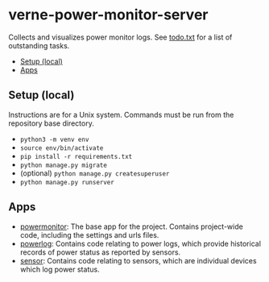 # verne-power-monitor-server

Collects and visualizes power monitor logs. See [todo.txt](todo.txt) for a list of outstanding tasks.

- [Setup (local)](#setup-local)
- [Apps](#apps)

## Setup (local)
Instructions are for a Unix system. Commands must be run from the repository base directory.
- `python3 -m venv env`
- `source env/bin/activate`
- `pip install -r requirements.txt`
- `python manage.py migrate`
- (optional) `python manage.py createsuperuser`
- `python manage.py runserver`

## Apps
- [powermonitor](apps/powermonitor): The base app for the project. Contains project-wide code, including the settings and urls files.
- [powerlog](apps/powerlog): Contains code relating to power logs, which provide historical records of power status as reported by sensors.
- [sensor](apps/sensor): Contains code relating to sensors, which are individual devices which log power status.
